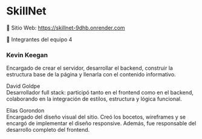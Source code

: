 # SkillNet

🔗 Sitio Web: https://skillnet-9dhb.onrender.com

👥 Integrantes del equipo 4

### Kevin Keegan   
Encargado de crear el servidor, desarrollar el backend, construir la estructura base de la página y llenarla con el contenido informativo.

David Goldpe   
Desarrollador full stack: participó tanto en el frontend como en el backend, colaborando en la integración de estilos, estructura y lógica funcional.

Elías Gorondon   
Encargado del diseño visual del sitio. Creó los bocetos, wireframes y se encargó de implementar el diseño responsive. Además, fue responsable del desarrollo completo del frontend.


